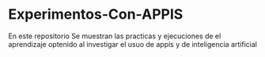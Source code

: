 # Experimentos-Con-APPIS
En este repositorio Se muestran las practicas y ejecuciones de el aprendizaje optenido al investigar el usuo de appis y de inteligencia artificial
